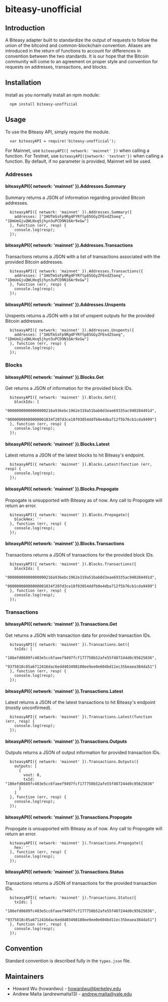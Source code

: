 # biteasy-unofficial

## Introduction

A Biteasy adapter built to standardize the output of requests to follow the union of the bitcoind and common-blockchain convention. Aliases are introduced in the return of functions to account for differences in convention between the two standards. It is our hope that the Bitcoin community will come to an agreement on proper style and convention for requests on addresses, transactions, and blocks.

## Installation

Install as you normally install an npm module:
```
  npm install biteasy-unofficial
```

## Usage

To use the Biteasy API, simply require the module.
```
  var biteasyAPI = require('biteasy-unofficial');
```
For Mainnet, use ```biteasyAPI({ network: 'mainnet' })``` when calling a function. For Testnet, use ```biteasyAPI({network: 'testnet'})``` when calling a function. By default, if no parameter is provided, Mainnet will be used.

### Addresses

  #### biteasyAPI({ network: 'mainnet' }).Addresses.Summary
  Summary returns a JSON of information regarding provided Bitcoin addresses.
  ```
    biteasyAPI({ network: 'mainnet' }).Addresses.Summary({
      addresses: ["1HUTmSsFp9Rg4FYRftp85GGyZFEndZSoeq", "1DmUeGjuQWLHxq5jhyn3uPCD9N16Ar9xGw"]
    }, function (err, resp) {
      console.log(resp);
    });
  ```

  #### biteasyAPI({ network: 'mainnet' }).Addresses.Transactions
  Transactions returns a JSON with a list of transactions associated with the provided Bitcoin addresses.
  ```
    biteasyAPI({ network: 'mainnet' }).Addresses.Transactions({
      addresses: ["1HUTmSsFp9Rg4FYRftp85GGyZFEndZSoeq", "1DmUeGjuQWLHxq5jhyn3uPCD9N16Ar9xGw"]
    }, function (err, resp) {
      console.log(resp);
    });

  ```

  #### biteasyAPI({ network: 'mainnet' }).Addresses.Unspents
  Unspents returns a JSON with a list of unspent outputs for the provided Bitcoin addresses.

  ```
    biteasyAPI({ network: 'mainnet' }).Addresses.Unspents({
      addresses: ["1HUTmSsFp9Rg4FYRftp85GGyZFEndZSoeq", "1DmUeGjuQWLHxq5jhyn3uPCD9N16Ar9xGw"]
    }, function (err, resp) {
      console.log(resp);
    });
  ```

### Blocks

  #### biteasyAPI({ network: 'mainnet' }).Blocks.Get
  Get returns a JSON of information for the provided block IDs.
  ```
    biteasyAPI({ network: 'mainnet' }).Blocks.Get({
      blockIds: [
        "00000000000000000216a936ebc1962e319a51bab8d3eae69335ac940284491d", 
        "00000000000000001034f207d3ce18f03054ddfb0e4dba712f5b76cb1cda9499"]
    }, function (err, resp) {
      console.log(resp);
    });
  ```

  #### biteasyAPI({ network: 'mainnet' }).Blocks.Latest
  Latest returns a JSON of the latest blocks to hit Biteasy's endpoint.
  ```
    biteasyAPI({ network: 'mainnet' }).Blocks.Latest(function (err, resp) {
      console.log(resp);
    });
  ```

  #### biteasyAPI({ network: 'mainnet' }).Blocks.Propogate
  Propogate is unsupported with Biteasy as of now. Any call to Propogate will return an error.
  ```
    biteasyAPI({ network: 'mainnet' }).Blocks.Propogate({
      blockHex: ''
    }, function (err, resp) {
      console.log(resp);
    });
  ```

  #### biteasyAPI({ network: 'mainnet' }).Blocks.Transactions
  Transactions returns a JSON of transactions for the provided block IDs.
  ```
    biteasyAPI({ network: 'mainnet' }).Blocks.Transactions({
      blockIds: [
        "00000000000000000216a936ebc1962e319a51bab8d3eae69335ac940284491d",
        "00000000000000001034f207d3ce18f03054ddfb0e4dba712f5b76cb1cda9499"]
    }, function (err, resp) {
      console.log(resp);
    });
  ```

### Transactions

  #### biteasyAPI({ network: 'mainnet' }).Transactions.Get
  Get returns a JSON with transaction data for provided transaction IDs.
  ```
    biteasyAPI({ network: 'mainnet' }).Transactions.Get({
      txIds: [
        "186efd8689fc403e5cc6faeef9497fcf177750b52afe55f407244d0c95625836",
        "9375818c85a6712416dac6edd403498180ee9ee0e604bd11ec35beaea384da51"]
    }, function (err, resp) {
      console.log(resp);
    });
  ```

  #### biteasyAPI({ network: 'mainnet' }).Transactions.Latest
  Latest returns a JSON of the latest transactions to hit Biteasy's endpoint (mostly unconfirmed).
  ```
    biteasyAPI({ network: 'mainnet' }).Transactions.Latest(function (err, resp) {
      console.log(resp);
    });
  ```

  #### biteasyAPI({ network: 'mainnet' }).Transactions.Outputs
  Outputs returns a JSON of output information for provided transaction IDs.
  ```
    biteasyAPI({ network: 'mainnet' }).Transactions.Outputs({
      outputs: [
        {
          vout: 0,
          txId: "186efd8689fc403e5cc6faeef9497fcf177750b52afe55f407244d0c95625836"
        }
      ]
    }, function (err, resp) {
      console.log(resp);
    });
  ```

  #### biteasyAPI({ network: 'mainnet' }).Transactions.Propogate
  Propogate is unsupported with Biteasy as of now. Any call to Propogate will return an error.
  ```
    biteasyAPI({ network: 'mainnet' }).Transactions.Propogate({
      hex: ''
    }, function (err, resp) {
      console.log(resp);
    });
  ```

  #### biteasyAPI({ network: 'mainnet' }).Transactions.Status
  Transactions returns a JSON of transactions for the provided transaction IDs.
  ```
    biteasyAPI({ network: 'mainnet' }).Transactions.Status({
      txIds: [
        "186efd8689fc403e5cc6faeef9497fcf177750b52afe55f407244d0c95625836",
        "9375818c85a6712416dac6edd403498180ee9ee0e604bd11ec35beaea384da51"]
    }, function (err, resp) {
      console.log(resp);
    });
  ```

## Convention

Standard convention is described fully in the ```types.json``` file.

## Maintainers
  * Howard Wu (howardwu) - howardwu@berkeley.edu
  * Andrew Malta (andrewmalta13) - andrew.malta@yale.edu
